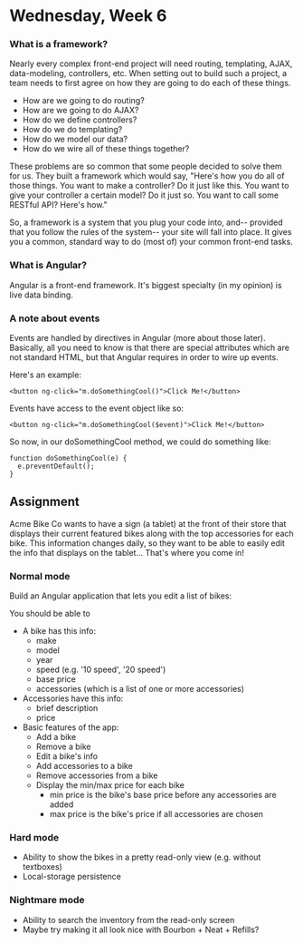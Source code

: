 # Wednesday, Week 6

### What is a framework?

Nearly every complex front-end project will need routing, templating, AJAX,
data-modeling, controllers, etc. When setting out to build such a project,
a team needs to first agree on how they are going to do each of these things.

- How are we going to do routing?
- How are we going to do AJAX?
- How do we define controllers?
- How do we do templating?
- How do we model our data?
- How do we wire all of these things together?

These problems are so common that some people decided to solve them for us.
They built a framework which would say, "Here's how you do all of those
things. You want to make a controller? Do it just like this. You want to
give your controller a certain model? Do it just so. You want to call some
RESTful API? Here's how."

So, a framework is a system that you plug your code into, and-- provided
that you follow the rules of the system-- your site will fall into place.
It gives you a common, standard way to do (most of) your common front-end
tasks.

### What is Angular?

Angular is a front-end framework. It's biggest specialty (in my opinion) is
live data binding.

### A note about events

Events are handled by directives in Angular (more about those later). Basically,
all you need to know is that there are special attributes which are not
standard HTML, but that Angular requires in order to wire up events.

Here's an example:

    <button ng-click="m.doSomethingCool()">Click Me!</button>

Events have access to the event object like so:

    <button ng-click="m.doSomethingCool($event)">Click Me!</button>

So now, in our doSomethingCool method, we could do something like:

    function doSomethingCool(e) {
      e.preventDefault();
    }

## Assignment

Acme Bike Co wants to have a sign (a tablet) at the front of their store that
displays their current featured bikes along with the top accessories for each
bike. This information changes daily, so they want to be able to easily edit
the info that displays on the tablet... That's where you come in!

### Normal mode

Build an Angular application that lets you edit a list of bikes:

You should be able to

- A bike has this info:
  - make
  - model
  - year
  - speed (e.g. '10 speed', '20 speed')
  - base price
  - accessories (which is a list of one or more accessories)
- Accessories have this info:
  - brief description
  - price
- Basic features of the app:
  - Add a bike
  - Remove a bike
  - Edit a bike's info
  - Add accessories to a bike
  - Remove accessories from a bike
  - Display the min/max price for each bike
    - min price is the bike's base price before any accessories are added
    - max price is the bike's price if all accessories are chosen

### Hard mode

- Ability to show the bikes in a pretty read-only view (e.g. without textboxes)
- Local-storage persistence

### Nightmare mode

- Ability to search the inventory from the read-only screen
- Maybe try making it all look nice with Bourbon + Neat + Refills?
